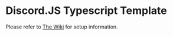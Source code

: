 # Discord.JS Typescript Template

Please refer to [The Wiki](https://github.com/burchamc1100/discordjs-typescript-template/wiki) for setup information.
